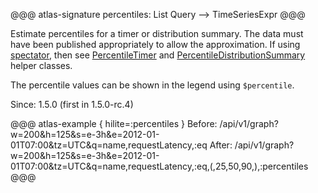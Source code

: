 @@@ atlas-signature
percentiles: List
Query
-->
TimeSeriesExpr
@@@

Estimate percentiles for a timer or distribution summary. The data must have been
published appropriately to allow the approximation. If using
[spectator], then see [PercentileTimer] and [PercentileDistributionSummary] helper classes.

[spectator]: ../../spectator/index.md
[PercentileTimer]: https://www.javadoc.io/doc/com.netflix.spectator/spectator-api/latest/com/netflix/spectator/api/histogram/PercentileTimer.html
[PercentileDistributionSummary]: https://www.javadoc.io/doc/com.netflix.spectator/spectator-api/latest/com/netflix/spectator/api/histogram/PercentileDistributionSummary.html

The percentile values can be shown in the legend using `$percentile`.

Since: 1.5.0 (first in 1.5.0-rc.4)

@@@ atlas-example { hilite=:percentiles }
Before: /api/v1/graph?w=200&h=125&s=e-3h&e=2012-01-01T07:00&tz=UTC&q=name,requestLatency,:eq
After: /api/v1/graph?w=200&h=125&s=e-3h&e=2012-01-01T07:00&tz=UTC&q=name,requestLatency,:eq,(,25,50,90,),:percentiles
@@@
